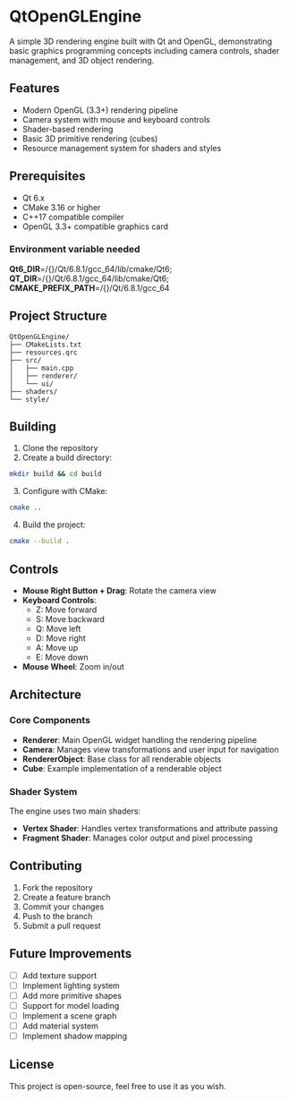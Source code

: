 # QtOpenGLEngine

A simple 3D rendering engine built with Qt and OpenGL, demonstrating basic graphics programming concepts including camera controls, shader management, and 3D object rendering.

## Features

- Modern OpenGL (3.3+) rendering pipeline
- Camera system with mouse and keyboard controls
- Shader-based rendering
- Basic 3D primitive rendering (cubes)
- Resource management system for shaders and styles

## Prerequisites

- Qt 6.x
- CMake 3.16 or higher
- C++17 compatible compiler
- OpenGL 3.3+ compatible graphics card

### Environment variable needed
**Qt6_DIR**=/{}/Qt/6.8.1/gcc_64/lib/cmake/Qt6;
**QT_DIR**=/{}/Qt/6.8.1/gcc_64/lib/cmake/Qt6;
**CMAKE_PREFIX_PATH**=/{}/Qt/6.8.1/gcc_64

## Project Structure

```
QtOpenGLEngine/
├── CMakeLists.txt
├── resources.qrc
├── src/
│   ├── main.cpp
│   ├── renderer/
│   └── ui/
├── shaders/
└── style/
```

## Building

1. Clone the repository
2. Create a build directory:
```bash
mkdir build && cd build
```
3. Configure with CMake:
```bash
cmake ..
```
4. Build the project:
```bash
cmake --build .
```

## Controls

- **Mouse Right Button + Drag**: Rotate the camera view
- **Keyboard Controls**:
   - Z: Move forward
   - S: Move backward
   - Q: Move left
   - D: Move right
   - A: Move up
   - E: Move down
- **Mouse Wheel**: Zoom in/out

## Architecture

### Core Components

- **Renderer**: Main OpenGL widget handling the rendering pipeline
- **Camera**: Manages view transformations and user input for navigation
- **RendererObject**: Base class for all renderable objects
- **Cube**: Example implementation of a renderable object

### Shader System

The engine uses two main shaders:
- **Vertex Shader**: Handles vertex transformations and attribute passing
- **Fragment Shader**: Manages color output and pixel processing

## Contributing

1. Fork the repository
2. Create a feature branch
3. Commit your changes
4. Push to the branch
5. Submit a pull request

## Future Improvements

- [ ] Add texture support
- [ ] Implement lighting system
- [ ] Add more primitive shapes
- [ ] Support for model loading
- [ ] Implement a scene graph
- [ ] Add material system
- [ ] Implement shadow mapping

## License

This project is open-source, feel free to use it as you wish.